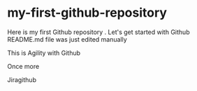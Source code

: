# my-first-github-repository
Here is my first Github repository . Let's get started with Github
README.md file was just edited manually

This is Agility with Github

Once more

Jiragithub

